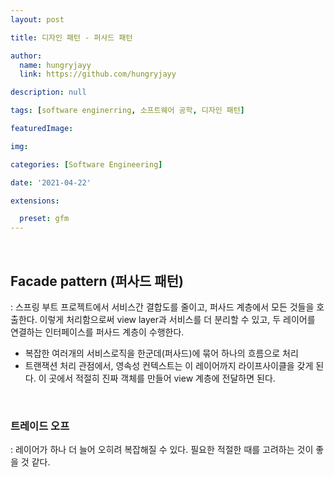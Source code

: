 ```yaml
---
layout: post

title: 디자인 패턴 - 퍼사드 패턴

author: 
  name: hungryjayy
  link: https://github.com/hungryjayy

description: null

tags: [software enginerring, 소프트웨어 공학, 디자인 패턴]

featuredImage: 

img: 

categories: [Software Engineering]

date: '2021-04-22'

extensions:

  preset: gfm
---
```


<br>

## Facade pattern (퍼사드 패턴)

: 스프링 부트 프로젝트에서 서비스간 결합도를 줄이고, 퍼사드 계층에서 모든 것들을 호출한다. 이렇게 처리함으로써 view layer과 서비스를 더 분리할 수 있고, 두 레이어를 연결하는 인터페이스를 퍼사드 계층이 수행한다.

* 복잡한 여러개의 서비스로직을 한군데(퍼사드)에 묶어 하나의 흐름으로 처리
* 트랜잭션 처리 관점에서, 영속성 컨텍스트는 이 레이어까지 라이프사이클을 갖게 된다. 이 곳에서 적절히 진짜 객체를 만들어 view 계층에 전달하면 된다.

<br>

### 트레이드 오프

: 레이어가 하나 더 늘어 오히려 복잡해질 수 있다. 필요한 적절한 때를 고려하는 것이 좋을 것 같다.